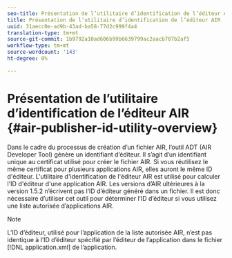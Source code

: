 ```yaml
---
seo-title: Présentation de l’utilitaire d’identification de l’éditeur AIR
title: Présentation de l’utilitaire d’identification de l’éditeur AIR
uuid: 31aecc0e-ad9b-43ad-ba58-77d2c999f4a4
translation-type: tm+mt
source-git-commit: 1b9792a10ad606b99b6639799ac2aacb707b2af5
workflow-type: tm+mt
source-wordcount: '143'
ht-degree: 0%

---
```



# Présentation de l’utilitaire d’identification de l’éditeur AIR {#air-publisher-id-utility-overview}

Dans le cadre du processus de création d’un fichier AIR, l’outil ADT (AIR Developer Tool) génère un identifiant d’éditeur. Il s’agit d’un identifiant unique au certificat utilisé pour créer le fichier AIR. Si vous réutilisez le même certificat pour plusieurs applications AIR, elles auront le même ID d&#39;éditeur. L&#39;utilitaire d&#39;identification de l&#39;éditeur AIR est utilisé pour calculer l&#39;ID d&#39;éditeur d&#39;une application AIR. Les versions d’AIR ultérieures à la version 1.5.2 n’écrivent pas l’ID d’éditeur généré dans un fichier. Il est donc nécessaire d’utiliser cet outil pour déterminer l’ID d’éditeur si vous utilisez une liste autorisée d’applications AIR.

>[!NOTE]
>
>L’ID d’éditeur, utilisé pour l’application de la liste autorisée AIR, n’est pas identique à l’ID d’éditeur spécifié par l’éditeur de l’application dans le fichier [!DNL application.xml] de l’application.
